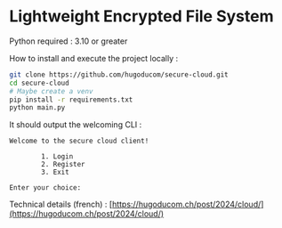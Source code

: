# Lightweight Encrypted File System

Python required : 3.10 or greater

How to install and execute the project locally :

```sh
git clone https://github.com/hugoducom/secure-cloud.git
cd secure-cloud
# Maybe create a venv
pip install -r requirements.txt
python main.py
```

It should output the welcoming CLI :

```
Welcome to the secure cloud client!

        1. Login
        2. Register
        3. Exit

Enter your choice:
```

Technical details (french) : [https://hugoducom.ch/post/2024/cloud/](https://hugoducom.ch/post/2024/cloud/)
